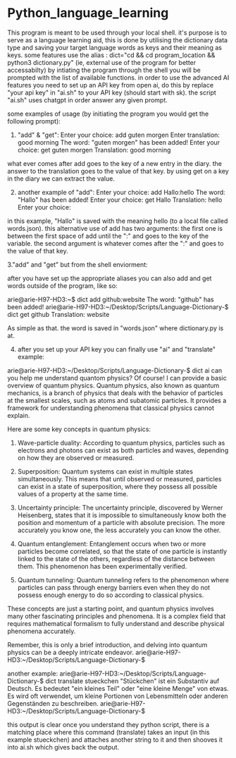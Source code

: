 # Python_language_learning
This program is meant to be used through your local shell. it's purpose is to serve as a language learning aid, this is done by utilising the dictionary 
data type and saving your target language words as keys and their meaning as keys.
some features use the alias : dict="cd && cd program_location && python3 dictionary.py" (ie, external use of the program for better accessabilty)
by intiating the program through the shell you will be prompted with the list of available functions.
in order to use the advanced AI features you need to set up an API key from open ai, do this by replace "your api key" in "ai.sh" to your API key (should start with sk).
the script "ai.sh" uses chatgpt in order answer any given prompt.   

some examples of usage (by initiating the program you would get the following prompt):

1. "add" & "get":
Enter your choice: add guten morgen
Enter translation: good morning
The word: "guten morgen" has been added!
Enter your choice: get guten morgen
Translation: good morning

what ever comes after add goes to the key of a new entry in the diary.
the answer to the translation goes to the value of that key. 
by using get on a key in the diary we can extract the value.

2. another example of "add": 
Enter your choice: add Hallo:hello
The word: "Hallo" has been added!
Enter your choice: get Hallo 
Translation: hello
Enter your choice: 

in this example, "Hallo" is saved with the meaning hello (to a local file called words.json).
this alternative use of add has two arguments:
the first one is between the first space of add until the ":" and goes to the key of the variable.
the second argument is whatever comes after the ":" and goes to the value of that key. 

3."add" and "get" but from the shell enviorment:

after you have set up the appropriate aliases you can also add and get words outside of the program, like so:

arie@arie-H97-HD3:~$ dict add github:website
The word: "github" has been added!
arie@arie-H97-HD3:~/Desktop/Scripts/Language-Dictionary-$ dict get github
Translation: website

As simple as that. the word is saved in "words.json" where dictionary.py is at.

4. after you set up your API key you can finally use "ai" and "translate" example:


arie@arie-H97-HD3:~/Desktop/Scripts/Language-Dictionary-$ dict ai can you help me understand quantom physics?
Of course! I can provide a basic overview of quantum physics. Quantum physics, 
also known as quantum mechanics, is a branch of physics that deals with the 
behavior of particles at the smallest scales, such as atoms and subatomic 
particles. It provides a framework for understanding phenomena that classical 
physics cannot explain.

Here are some key concepts in quantum physics:

1. Wave-particle duality: According to quantum physics, particles such as 
electrons and photons can exist as both particles and waves, depending on how 
they are observed or measured.

2. Superposition: Quantum systems can exist in multiple states simultaneously. 
This means that until observed or measured, particles can exist in a state of 
superposition, where they possess all possible values of a property at the 
same time.

3. Uncertainty principle: The uncertainty principle, discovered by Werner 
Heisenberg, states that it is impossible to simultaneously know both the 
position and momentum of a particle with absolute precision. The more 
accurately you know one, the less accurately you can know the other.

4. Quantum entanglement: Entanglement occurs when two or more particles become 
correlated, so that the state of one particle is instantly linked to the state 
of the others, regardless of the distance between them. This phenomenon has 
been experimentally verified.

5. Quantum tunneling: Quantum tunneling refers to the phenomenon where 
particles can pass through energy barriers even when they do not possess 
enough energy to do so according to classical physics.

These concepts are just a starting point, and quantum physics involves many 
other fascinating principles and phenomena. It is a complex field that 
requires mathematical formalism to fully understand and describe physical 
phenomena accurately.

Remember, this is only a brief introduction, and delving into quantum physics 
can be a deeply intricate endeavor.
arie@arie-H97-HD3:~/Desktop/Scripts/Language-Dictionary-$ 


another example: 
arie@arie-H97-HD3:~/Desktop/Scripts/Language-Dictionary-$ dict translate stueckchen
"Stückchen" ist ein Substantiv auf Deutsch. Es bedeutet "ein kleines Teil" oder 
"eine kleine Menge" von etwas. Es wird oft verwendet, um kleine Portionen von 
Lebensmitteln oder anderen Gegenständen zu beschreiben.
arie@arie-H97-HD3:~/Desktop/Scripts/Language-Dictionary-$ 

this output is clear once you understand they python script, there is a matching place where this command (translate) takes an input (in this example stueckchen) and attaches another string to it
and then shooves it into ai.sh which gives back the output.





